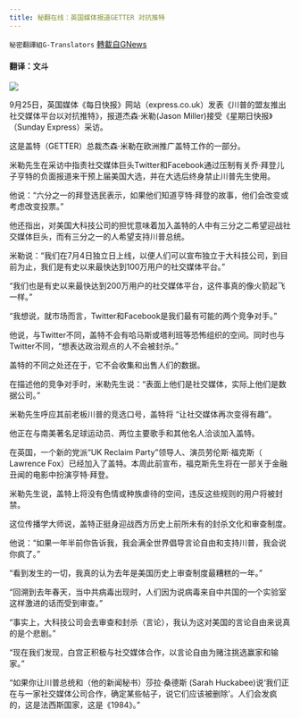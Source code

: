 ```yaml
---
title: 秘翻在线：英国媒体报道GETTER 对抗推特
---
```

`秘密翻譯組G-Translators` [轉載自GNews](https://gnews.org/zh-hans/1560486/)

#### 翻译：文斗

![](https://assets.gnews.org/wp-content/uploads/2021/09/sa5f6546tr4h561sd6a51f651gtr56ge5w6e.png)

9月25日，英国媒体《每日快报》网站（express.co.uk）发表《川普的盟友推出社交媒体平台以对抗推特》，报道杰森·米勒(Jason Miller)接受《星期日快报》（Sunday Express）采访。

这是盖特（GETTER）总裁杰森·米勒在欧洲推广盖特工作的一部分。

米勒先生在采访中指责社交媒体巨头Twitter和Facebook通过压制有关乔·拜登儿子亨特的负面报道来干预上届美国大选，并在大选后终身禁止川普先生使用。

他说：“六分之一的拜登选民表示，如果他们知道亨特·拜登的故事，他们会改变或考虑改变投票。”

他还指出，对美国大科技公司的担忧意味着加入盖特的人中有三分之二希望迎战社交媒体巨头，而有三分之一的人希望支持川普总统。

米勒说：“我们在7月4日独立日上线，以便人们可以宣布独立于大科技公司，到目前为止，我们是有史以来最快达到100万用户的社交媒体平台。”

“我们也是有史以来最快达到200万用户的社交媒体平台，这件事真的像火箭起飞一样。”

“我想说，就市场而言，Twitter和Facebook是我们最有可能的两个竞争对手。”

他说，与Twitter不同，盖特不会有哈马斯或塔利班等恐怖组织的空间。同时也与Twitter不同，“想表达政治观点的人不会被封杀。”

盖特的不同之处还在于，它不会收集和出售人们的数据。

在描述他的竞争对手时，米勒先生说：“表面上他们是社交媒体，实际上他们是数据公司。”

米勒先生呼应其前老板川普的竞选口号，盖特将 “让社交媒体再次变得有趣”。

他正在与南美著名足球运动员、两位主要歌手和其他名人洽谈加入盖特。

在英国，一个新的党派“UK Reclaim Party”领导人、演员劳伦斯·福克斯（ Lawrence Fox）已经加入了盖特。本周此前宣布，福克斯先生将在一部关于金融丑闻的电影中扮演亨特·拜登。

米勒先生说，盖特上将没有色情或种族虐待的空间，违反这些规则的用户将被封禁。

这位传播学大师说，盖特正挺身迎战西方历史上前所未有的封杀文化和审查制度。

他说：“如果一年半前你告诉我，我会满全世界倡导言论自由和支持川普，我会说你疯了。”

“看到发生的一切，我真的认为去年是美国历史上审查制度最糟糕的一年。”

“回溯到去年春天，当中共病毒出现时，人们因为说病毒来自中共国的一个实验室这样激进的话而受到审查。”

“事实上，大科技公司会去审查和封杀（言论），我认为这对美国的言论自由来说真的是个悲剧。”

“现在我们发现，白宫正积极与社交媒体合作，以言论自由为赌注挑选赢家和输家。”

“如果你让川普总统和（他的新闻秘书）莎拉·桑德斯 (Sarah Huckabee)说‘我们正在与一家社交媒体公司合作，确定某些帖子，说它们应该被删除’。人们会发疯的，这是法西斯国家，这是《1984》。”

